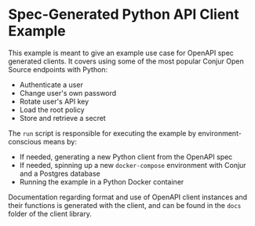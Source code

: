 # Spec-Generated Python API Client Example

This example is meant to give an example use case for OpenAPI spec generated clients.
It covers using some of the most popular Conjur Open Source endpoints with Python:
- Authenticate a user
- Change user's own password
- Rotate user's API key
- Load the root policy
- Store and retrieve a secret

The `run` script is responsible for executing the example by environment-conscious means by:
- If needed, generating a new Python client from the OpenAPI spec
- If needed, spinning up a new `docker-compose` environment with Conjur and a Postgres database
- Running the example in a Python Docker container

Documentation regarding format and use of OpenAPI client instances and their functions is
generated with the client, and can be found in the `docs` folder of the client library.
